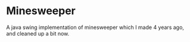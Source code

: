 # Minesweeper

A java swing implementation of minesweeper which I made 4 years ago, and cleaned up a bit now.